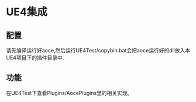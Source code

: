 # UE4集成

## 配置

请先编译运行好aoce,然后运行UE4Test/copybin.bat会把aoce运行好的dll放入本UE4项目下的插件目录中.

## 功能

在UE4Test下查看Plugins/AocePlugins里的相关实现。
